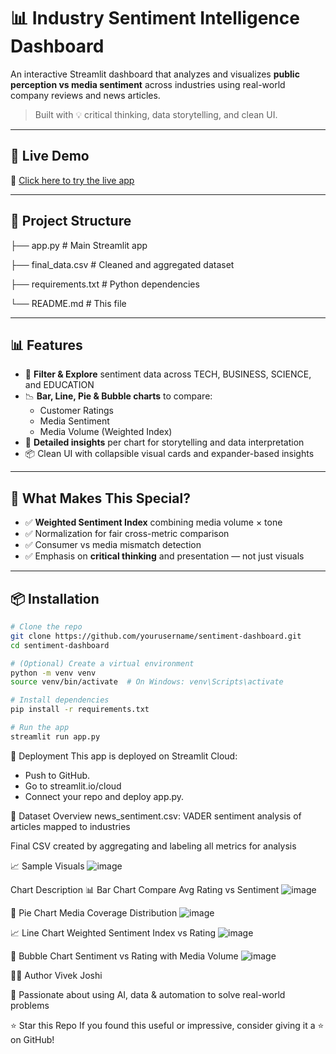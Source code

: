 # 📊 Industry Sentiment Intelligence Dashboard

An interactive Streamlit dashboard that analyzes and visualizes **public perception vs media sentiment** across industries using real-world company reviews and news articles.

> Built with 💡 critical thinking, data storytelling, and clean UI.

---

## 🚀 Live Demo

🔗 [Click here to try the live app](https://industry-sentiment-intelligence-dashboard.streamlit.app/)  


---

## 📁 Project Structure

├── app.py # Main Streamlit app

├── final_data.csv # Cleaned and aggregated dataset

├── requirements.txt # Python dependencies

└── README.md # This file


---

## 📊 Features

- 📌 **Filter & Explore** sentiment data across TECH, BUSINESS, SCIENCE, and EDUCATION
- 📉 **Bar, Line, Pie & Bubble charts** to compare:
  - Customer Ratings
  - Media Sentiment
  - Media Volume (Weighted Index)
- 🎯 **Detailed insights** per chart for storytelling and data interpretation
- 📦 Clean UI with collapsible visual cards and expander-based insights

---

## 🧠 What Makes This Special?

- ✅ **Weighted Sentiment Index** combining media volume × tone
- ✅ Normalization for fair cross-metric comparison
- ✅ Consumer vs media mismatch detection
- ✅ Emphasis on **critical thinking** and presentation — not just visuals

---

## 📦 Installation

```bash
# Clone the repo
git clone https://github.com/yourusername/sentiment-dashboard.git
cd sentiment-dashboard

# (Optional) Create a virtual environment
python -m venv venv
source venv/bin/activate  # On Windows: venv\Scripts\activate

# Install dependencies
pip install -r requirements.txt

# Run the app
streamlit run app.py
```

📡 Deployment
This app is deployed on Streamlit Cloud:

- Push to GitHub.
- Go to streamlit.io/cloud
- Connect your repo and deploy app.py.

📌 Dataset Overview
news_sentiment.csv: VADER sentiment analysis of articles mapped to industries

Final CSV created by aggregating and labeling all metrics for analysis

📈 Sample Visuals
![image](https://github.com/user-attachments/assets/568eea1d-efef-4444-9862-62d199327317)

Chart	Description
📊 Bar Chart	Compare Avg Rating vs Sentiment
![image](https://github.com/user-attachments/assets/49b51176-f9eb-47a0-b70d-41c14345e2a7)

🧩 Pie Chart	Media Coverage Distribution
![image](https://github.com/user-attachments/assets/667a2810-da58-4071-b56b-fec78ce85c09)

📈 Line Chart	Weighted Sentiment Index vs Rating
![image](https://github.com/user-attachments/assets/aab3395b-dcdc-4b0d-a4a1-5eaa38f2b7c9)

🔵 Bubble Chart	Sentiment vs Rating with Media Volume
![image](https://github.com/user-attachments/assets/a8f42964-f1d1-40ac-9134-a5a31f9e7c1e)


👨‍💻 Author
Vivek Joshi

🧠 Passionate about using AI, data & automation to solve real-world problems

⭐ Star this Repo
If you found this useful or impressive, consider giving it a ⭐ on GitHub!

